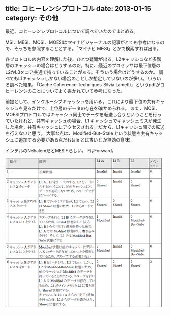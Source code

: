 title: コヒーレンシプロトコル
date: 2013-01-15
category: その他
---

最近、コヒーレンシプロトコルについて調べていたのでまとめる。

MSI、MESI、MOSI、MOESIはマイナビジャーナルの記事がとても参考になるので、そっちを参照することとする。「マイナビ MESI」とかで検索すれば出る。

各プロトコルの内容を理解した後、ひとつ疑問が出る。L2キャッシュなど多階層のキャッシュの場合はどうするのだ。特に、最近のプロセッサは最下位層のL2かL3をコア共通で持っていることがある。そういう場合はどうするのか。
調べてもL1キャッシュしかない場合のことしか想定していないのが多い。
いろいろ調べた結果、「Cache Coherence Techniques  Silvia Lametti」というpdfがコヒーレンシのことについてよく書かれていて参考になった。

前提として、インクルーシブキャッシュを用いる。これにより最下位の共有キャッシュを見るだけで、上位層のデータの存在を確かめられる。
また、MOSI、MOESIプロトコルではキャッシュ同士でデータを転送し合うということを行っていたけれど、共有キャッシュの場合、L1 キャッシュでキャッシュミスが発生した場合，共有キャッシュにアクセスされる。だから、L1キャッシュ間での転送を行えないと思う。
大事な点は、Modified-But-Stale という状態を共有キャッシュに追加する必要がある点だ(stale とは古いとか無効の意味)。

インテルのNehalemだとMESIFらしい。 FはForward。

![coherency](/img/2013-01-12-coherency/coherency.png)